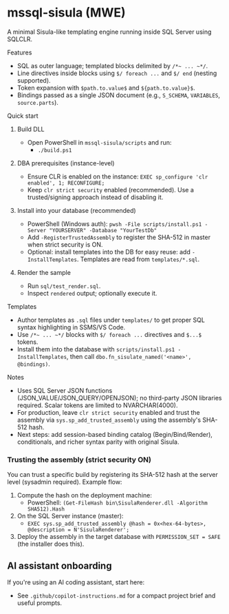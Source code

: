 # mssql-sisula (MWE)

A minimal Sisula-like templating engine running inside SQL Server using SQLCLR.

Features
- SQL as outer language; templated blocks delimited by `/*~ ... ~*/`.
- Line directives inside blocks using `$/ foreach ...` and `$/ end` (nesting supported).
- Token expansion with `$path.to.value$` and `${path.to.value}$`.
- Bindings passed as a single JSON document (e.g., `S_SCHEMA`, `VARIABLES`, `source.parts`).

Quick start
1. Build DLL
   - Open PowerShell in `mssql-sisula/scripts` and run:
     - `./build.ps1`

2. DBA prerequisites (instance-level)
   - Ensure CLR is enabled on the instance: `EXEC sp_configure 'clr enabled', 1; RECONFIGURE;`
   - Keep `clr strict security` enabled (recommended). Use a trusted/signing approach instead of disabling it.

3. Install into your database (recommended)
   - PowerShell (Windows auth): `pwsh -File scripts/install.ps1 -Server "YOURSERVER" -Database "YourTestDb"`
   - Add `-RegisterTrustedAssembly` to register the SHA-512 in master when strict security is ON.
   - Optional: install templates into the DB for easy reuse: add `-InstallTemplates`. Templates are read from `templates/*.sql`.

4. Render the sample
   - Run `sql/test_render.sql`.
   - Inspect `rendered` output; optionally execute it.

Templates
- Author templates as `.sql` files under `templates/` to get proper SQL syntax highlighting in SSMS/VS Code.
- Use `/*~ ... ~*/` blocks with `$/ foreach ...` directives and `$...$` tokens.
- Install them into the database with `scripts/install.ps1 -InstallTemplates`, then call `dbo.fn_sisulate_named('<name>', @bindings)`.

Notes
- Uses SQL Server JSON functions (JSON_VALUE/JSON_QUERY/OPENJSON); no third-party JSON libraries required. Scalar tokens are limited to NVARCHAR(4000).
- For production, leave `clr strict security` enabled and trust the assembly via `sys.sp_add_trusted_assembly` using the assembly's SHA-512 hash.
- Next steps: add session-based binding catalog (Begin/Bind/Render), conditionals, and richer syntax parity with original Sisula.

### Trusting the assembly (strict security ON)
You can trust a specific build by registering its SHA-512 hash at the server level (sysadmin required). Example flow:

1. Compute the hash on the deployment machine:
   - PowerShell: `(Get-FileHash bin\SisulaRenderer.dll -Algorithm SHA512).Hash`
2. On the SQL Server instance (master):
   - `EXEC sys.sp_add_trusted_assembly @hash = 0x<hex-64-bytes>, @description = N'SisulaRenderer';`
3. Deploy the assembly in the target database with `PERMISSION_SET = SAFE` (the installer does this).

## AI assistant onboarding
If you're using an AI coding assistant, start here:
- See `.github/copilot-instructions.md` for a compact project brief and useful prompts.
